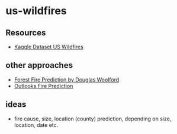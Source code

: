 # us-wildfires

## Resources

- [Kaggle Dataset US Wildfires](https://www.kaggle.com/rtatman/188-million-us-wildfires)

## other approaches

- [Forest Fire Prediction by Douglas Woolford](https://www.uwo.ca/sci/research/infinity/forest_fire_prediction.html)
- [Outlooks Fire Prediction](https://www.nifc.gov/nicc/predictive/outlooks/outlooks.htm)

## ideas

- fire cause, size, location (county) prediction, depending on size, location, date etc.